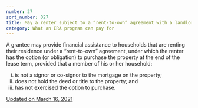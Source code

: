 ```yaml
---
number: 27
sort_number: 027
title: May a renter subject to a “rent-to-own” agreement with a landlord be eligible for ERA assistance?
category: What an ERA program can pay for
---
```


A grantee may provide financial assistance to households that are renting their residence under a “rent-to-own” agreement, under which the renter has the option (or obligation) to purchase the property at the end of the lease term, provided that a member of his or her household:

<ol style="list-style-type: lower-roman;">
  <li>is not a signor or co-signor to the mortgage on the property;</li>
  <li>does not hold the deed or title to the property; and</li>
  <li>has not exercised the option to purchase.</li>
</ol>

<a href="{{ site.baseurl }}/implementation-guidance/changes/" class="era-guidance__datestamp">Updated on March 16, 2021</a>